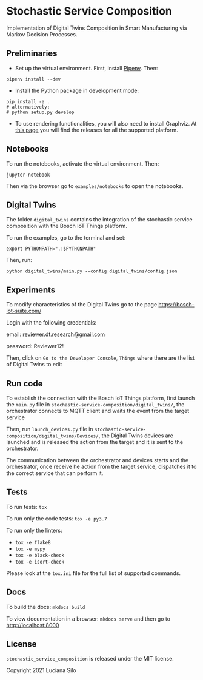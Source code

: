# Stochastic Service Composition

Implementation of Digital Twins Composition in Smart Manufacturing via Markov Decision Processes.

## Preliminaries

- Set up the virtual environment. 
First, install [Pipenv](https://pipenv-fork.readthedocs.io/en/latest/).
Then:
```
pipenv install --dev
```

- Install the Python package in development mode:
```
pip install -e .
# alternatively:
# python setup.py develop 
```

- To use rendering functionalities, you will also need to install Graphviz. 
  At [this page](https://www.graphviz.org/download/) you will
  find the releases for all the supported platform.
  

## Notebooks

To run the notebooks, activate the virtual environment. Then:

```
jupyter-notebook
```

Then via the browser go to `examples/notebooks` to open the notebooks.

## Digital Twins

The folder `digital_twins` contains the integration of the 
stochastic service composition with the Bosch IoT Things platform.

To run the examples, go to the terminal and set:
```
export PYTHONPATH=".:$PYTHONPATH"
```

Then, run:
```
python digital_twins/main.py --config digital_twins/config.json
```

## Experiments 

To modify characteristics of the Digital Twins go to the page https://bosch-iot-suite.com/

Login with the following credentials:

email: reviewer.dt.research@gmail.com

password: Reviewer12!

Then, click on `Go to the Developer Console`, `Things` where there are the list of Digital Twins to edit

## Run code
To establish the connection with the Bosch IoT Things platform, first launch the `main.py` file in `stochastic-service-composition/digital_twins/`, the orchestrator connects to MQTT client and waits the event from the target service

Then, run `launch_devices.py` file in `stochastic-service-composition/digital_twins/Devices/`, the Digital Twins devices are launched and is released the action from the target and it is sent to the orchestrator.

The communication between the orchestrator and devices starts and the orchestrator, once receive he action from  the target service, dispatches it to the correct service that can perform it.

## Tests

To run tests: `tox`

To run only the code tests: `tox -e py3.7`

To run only the linters: 
- `tox -e flake8`
- `tox -e mypy`
- `tox -e black-check`
- `tox -e isort-check`

Please look at the `tox.ini` file for the full list of supported commands. 

## Docs

To build the docs: `mkdocs build`

To view documentation in a browser: `mkdocs serve`
and then go to [http://localhost:8000](http://localhost:8000)

## License

`stochastic_service_composition` is released under the MIT license.

Copyright 2021 Luciana Silo
